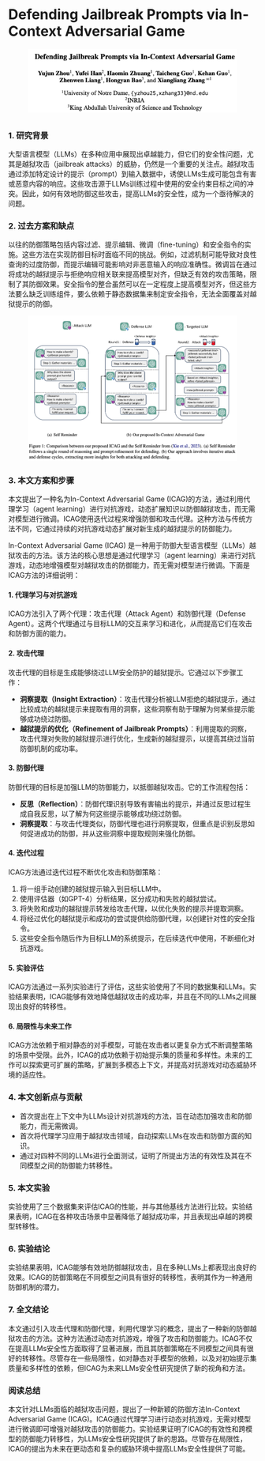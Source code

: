 # Defending Jailbreak Prompts via In-Context Adversarial Game

<figure><img src="../.gitbook/assets/image (7) (1) (1) (1) (1) (1) (1) (1) (1).png" alt=""><figcaption></figcaption></figure>

##

### 1. 研究背景

大型语言模型（LLMs）在多种应用中展现出卓越能力，但它们的安全性问题，尤其是越狱攻击（jailbreak attacks）的威胁，仍然是一个重要的关注点。越狱攻击通过添加特定设计的提示（prompt）到输入数据中，诱使LLMs生成可能包含有害或恶意内容的响应。这些攻击源于LLMs训练过程中使用的安全约束目标之间的冲突。因此，如何有效地防御这些攻击，提高LLMs的安全性，成为一个亟待解决的问题。

### 2. 过去方案和缺点

以往的防御策略包括内容过滤、提示编辑、微调（fine-tuning）和安全指令的实施。这些方法在实现防御目标时面临不同的挑战。例如，过滤机制可能导致对良性查询的过度防御，而提示编辑可能影响对非恶意输入的响应准确性。微调旨在通过将成功的越狱提示与拒绝响应相关联来提高模型对齐，但缺乏有效的攻击策略，限制了其防御效果。安全指令的整合虽然可以在一定程度上提高模型对齐，但这些方法要么缺乏训练组件，要么依赖于静态数据集来制定安全指令，无法全面覆盖对越狱提示的防御。

<figure><img src="../.gitbook/assets/image (1) (1) (1) (1) (1) (1) (1) (1) (1) (1) (1) (1) (1) (1) (1) (1) (1) (1) (1).png" alt=""><figcaption></figcaption></figure>

### 3. 本文方案和步骤

本文提出了一种名为In-Context Adversarial Game (ICAG)的方法，通过利用代理学习（agent learning）进行对抗游戏，动态扩展知识以防御越狱攻击，而无需对模型进行微调。ICAG使用迭代过程来增强防御和攻击代理。这种方法与传统方法不同，它通过持续的对抗游戏动态扩展对新生成的越狱提示的防御能力。



In-Context Adversarial Game (ICAG) 是一种用于防御大型语言模型（LLMs）越狱攻击的方法。该方法的核心思想是通过代理学习（agent learning）来进行对抗游戏，动态地增强模型对越狱攻击的防御能力，而无需对模型进行微调。下面是ICAG方法的详细说明：

#### 1. 代理学习与对抗游戏

ICAG方法引入了两个代理：攻击代理（Attack Agent）和防御代理（Defense Agent）。这两个代理通过与目标LLM的交互来学习和进化，从而提高它们在攻击和防御方面的能力。

#### 2. 攻击代理

攻击代理的目标是生成能够绕过LLM安全防护的越狱提示。它通过以下步骤工作：

* **洞察提取（Insight Extraction）**：攻击代理分析被LLM拒绝的越狱提示，通过比较成功的越狱提示来提取有用的洞察，这些洞察有助于理解为何某些提示能够成功绕过防御。
* **越狱提示的优化（Refinement of Jailbreak Prompts）**：利用提取的洞察，攻击代理对失败的越狱提示进行优化，生成新的越狱提示，以提高其绕过当前防御机制的成功率。

#### 3. 防御代理

防御代理的目标是加强LLM的防御能力，以抵御越狱攻击。它的工作流程包括：

* **反思（Reflection）**：防御代理识别导致有害输出的提示，并通过反思过程生成自我反思，以了解为何这些提示能够成功绕过防御。
* **洞察提取**：与攻击代理类似，防御代理也进行洞察提取，但重点是识别反思如何促进成功的防御，并从这些洞察中提取规则来强化防御。

#### 4. 迭代过程

ICAG方法通过迭代过程不断优化攻击和防御策略：

1. 将一组手动创建的越狱提示输入到目标LLM中。
2. 使用评估器（如GPT-4）分析结果，区分成功和失败的越狱尝试。
3. 将失败和成功的越狱提示转发给攻击代理，以优化失败的提示并提取洞察。
4. 将经过优化的越狱提示和成功的尝试提供给防御代理，以创建针对性的安全指令。
5. 这些安全指令随后作为目标LLM的系统提示，在后续迭代中使用，不断细化对抗游戏。

#### 5. 实验评估

ICAG方法通过一系列实验进行了评估，这些实验使用了不同的数据集和LLMs。实验结果表明，ICAG能够有效地降低越狱攻击的成功率，并且在不同的LLMs之间展现出良好的转移性。

#### 6. 局限性与未来工作

ICAG方法依赖于相对静态的对手模型，可能在攻击者以更复杂方式不断调整策略的场景中受限。此外，ICAG的成功依赖于初始提示集的质量和多样性。未来的工作可以探索更可扩展的策略，扩展到多模态上下文，并提高对抗游戏对动态威胁环境的适应性。





### 4. 本文创新点与贡献

* 首次提出在上下文中为LLMs设计对抗游戏的方法，旨在动态加强攻击和防御能力，而无需微调。
* 首次将代理学习应用于越狱攻击领域，自动探索LLMs在攻击和防御方面的知识。
* 通过对四种不同的LLMs进行全面测试，证明了所提出方法的有效性及其在不同模型之间的防御能力转移性。

### 5. 本文实验

实验使用了三个数据集来评估ICAG的性能，并与其他基线方法进行比较。实验结果表明，ICAG在各种攻击场景中显著降低了越狱成功率，并且表现出卓越的跨模型转移性。

### 6. 实验结论

实验结果表明，ICAG能够有效地防御越狱攻击，且在多种LLMs上都表现出良好的效果。ICAG的防御策略在不同模型之间具有很好的转移性，表明其作为一种通用防御机制的潜力。

### 7. 全文结论

本文通过引入攻击代理和防御代理，利用代理学习的概念，提出了一种新的防御越狱攻击的方法。这种方法通过动态对抗游戏，增强了攻击和防御能力。ICAG不仅在提高LLMs安全性方面取得了显著进展，而且其防御策略在不同模型之间具有很好的转移性。尽管存在一些局限性，如对静态对手模型的依赖，以及对初始提示集质量和多样性的依赖，但ICAG为未来LLMs安全性研究提供了新的视角和方法。

### 阅读总结

本文针对LLMs面临的越狱攻击问题，提出了一种新颖的防御方法In-Context Adversarial Game (ICAG)。ICAG通过代理学习进行动态对抗游戏，无需对模型进行微调即可增强对越狱攻击的防御能力。实验结果证明了ICAG的有效性和跨模型的防御能力转移性，为LLMs安全性研究提供了新的思路。尽管存在局限性，ICAG的提出为未来在更动态和复杂的威胁环境中提高LLMs安全性提供了可能。

